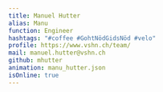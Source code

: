 ```yaml
---
title: Manuel Hutter
alias: Manu
function: Engineer
hashtags: "#coffee #GohtNödGidsNöd #velo"
profile: https://www.vshn.ch/team/
mail: manuel.hutter@vshn.ch
github: mhutter
animation: manu_hutter.json
isOnline: true
---
```

